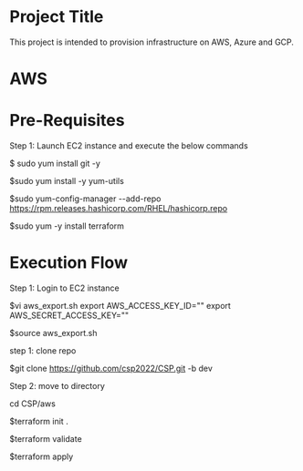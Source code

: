 Project Title
=====================
This project is intended to provision infrastructure on AWS, Azure and GCP.

AWS
======

Pre-Requisites
============================
Step 1: Launch EC2 instance and execute the below commands

$ sudo yum install git -y

$sudo yum install -y yum-utils

$sudo yum-config-manager --add-repo https://rpm.releases.hashicorp.com/RHEL/hashicorp.repo

$sudo yum -y install terraform


Execution Flow
=====================

Step 1: Login to EC2 instance

$vi aws_export.sh
export AWS_ACCESS_KEY_ID=""
export AWS_SECRET_ACCESS_KEY=""

$source aws_export.sh


step 1: clone repo

$git clone https://github.com/csp2022/CSP.git -b dev

Step 2: move to directory

cd CSP/aws

$terraform init .

$terraform validate 

$terraform apply 
